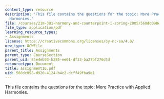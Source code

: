 ```yaml
---
content_type: resource
description: 'This file contains the questions for the topic: More Practice with Applied
  Harmonies.'
file: /courses/21m-301-harmony-and-counterpoint-i-spring-2005/560dc098d9204124b4c2dcff49fba9e1_assignment16.pdf
file_type: application/pdf
learning_resource_types:
- Assignments
license: https://creativecommons.org/licenses/by-nc-sa/4.0/
ocw_type: OCWFile
parent_title: Assignments
parent_type: CourseSection
parent_uid: 84e4eb93-b285-ee61-df33-ba27bf276d5d
resourcetype: Document
title: assignment16.pdf
uid: 560dc098-d920-4124-b4c2-dcff49fba9e1
---
```

This file contains the questions for the topic: More Practice with Applied Harmonies.